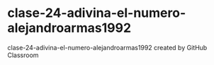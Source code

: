 # clase-24-adivina-el-numero-alejandroarmas1992
clase-24-adivina-el-numero-alejandroarmas1992 created by GitHub Classroom

